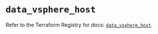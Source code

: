 # `data_vsphere_host`

Refer to the Terraform Registry for docs: [`data_vsphere_host`](https://registry.terraform.io/providers/vmware/vsphere/2.14.0/docs/data-sources/host).
